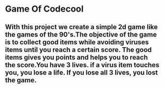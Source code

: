 # Game Of Codecool

## With this project we create a simple 2d game like the games of the 90's.The objective of the game is to collect good items while avoiding viruses items until you reach a certain score. The good items gives you points and helps you to reach the score.You have 3 lives. if a virus item touches you, you lose a life. If you lose all 3 lives, you lost the game.